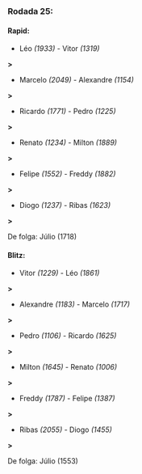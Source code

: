 ### Rodada 25:

#### Rapid:

* Léo *(1933)*     -     Vitor *(1319)*

 **>** 
* Marcelo *(2049)*     -     Alexandre *(1154)*

 **>** 
* Ricardo *(1771)*     -     Pedro *(1225)*

 **>** 
* Renato *(1234)*     -     Milton *(1889)*

 **>** 
* Felipe *(1552)*     -     Freddy *(1882)*

 **>** 
* Diogo *(1237)*     -     Ribas *(1623)*

 **>** 

De folga: Júlio (1718)

#### Blitz:

* Vitor *(1229)*     -     Léo *(1861)*

 **>** 
* Alexandre *(1183)*     -     Marcelo *(1717)*

 **>** 
* Pedro *(1106)*     -     Ricardo *(1625)*

 **>** 
* Milton *(1645)*     -     Renato *(1006)*

 **>** 
* Freddy *(1787)*     -     Felipe *(1387)*

 **>** 
* Ribas *(2055)*     -     Diogo *(1455)*

 **>** 

De folga: Júlio (1553)

